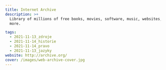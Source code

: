 ```yaml
---
title: Internet Archive
description: >+
  Library of millions of free books, movies, software, music, websites, and
  more.

tags:
  - 2021-11-13_zdroje
  - 2021-11-14_historie
  - 2021-11-14_pravo
  - 2021-11-13_jazyky
website: http://archive.org/
cover: /images/web-archive-cover.jpg
---
```

